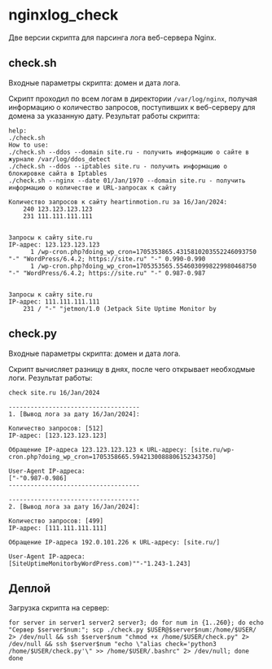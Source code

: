 # nginxlog_check
Две версии скрипта для парсинга лога веб-сервера Nginx. 

## check.sh
Входные параметры скрипта: домен и дата лога.

Скрипт проходил по всем логам в директории `/var/log/nginx`, получая информацию о количество запросов, поступивших к веб-серверу для домена за указанную дату.
Результат работы скрипта: 
```
help:
./check.sh
How to use:
./check.sh --ddos --domain site.ru - получить информацию о сайте в журнале /var/log/ddos_detect
./check.sh --ddos --iptables site.ru - получить информацию о блокировке сайта в Iptables
./check.sh --nginx --date 01/Jan/1970 --domain site.ru - получить информацию о количестве и URL-запросах к сайту

Количество запросов к сайту heartinmotion.ru за 16/Jan/2024:
    240 123.123.123.123
    231 111.111.111.111


Запросы к сайту site.ru
IP-адрес: 123.123.123.123
      1 /wp-cron.php?doing_wp_cron=1705353865.4315810203552246093750 "-" "WordPress/6.4.2; https://site.ru" "-" 0.990-0.990
      1 /wp-cron.php?doing_wp_cron=1705353565.5546030998229980468750 "-" "WordPress/6.4.2; https://site.ru" "-" 0.987-0.987


Запросы к сайту site.ru
IP-адрес: 111.111.111.111
    231 / "-" "jetmon/1.0 (Jetpack Site Uptime Monitor by
```

## check.py
Входные параметры скрипта: домен и дата лога. 

Скрипт вычисляет разницу в днях, после чего открывает необходмые логи.
Результат работы:
```
check site.ru 16/Jan/2024

------------------------------------
1. [Вывод лога за дату 16/Jan/2024]:

Количество запросов: [512]
IP-адрес: [123.123.123.123]

Обращение IP-адреса 123.123.123.123 к URL-адресу: [site.ru/wp-cron.php?doing_wp_cron=1705358665.5942130088806152343750]

User-Agent IP-адреса:
["-"0.987-0.986]
------------------------------------

------------------------------------
2. [Вывод лога за дату 16/Jan/2024]:

Количество запросов: [499]
IP-адрес: [111.111.111.111]

Обращение IP-адреса 192.0.101.226 к URL-адресу: [site.ru/]

User-Agent IP-адреса:
[SiteUptimeMonitorbyWordPress.com)""-"1.243-1.243]

```
## Деплой
Загрузка скрипта на сервер: 
```
for server in server1 server2 server3; do for num in {1..260}; do echo "Сервер $server$num:"; scp ./check.py $USER@$server$num:/home/$USER/ 2> /dev/null && ssh $server$num "chmod +x /home/$USER/check.py" 2> /dev/null && ssh $server$num "echo \"alias check='python3 /home/$USER/check.py'\" >> /home/$USER/.bashrc" 2> /dev/null; done done
```
